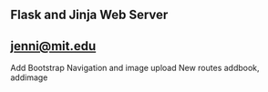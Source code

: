 ## Flask and Jinja Web Server

## jenni@mit.edu

Add Bootstrap Navigation and image upload
New routes addbook, addimage
